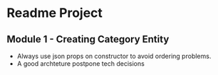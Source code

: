 # Readme Project

## Module 1 - Creating Category Entity

 - Always use json props on constructor to avoid ordering problems.
 - A good archteture postpone tech decisions